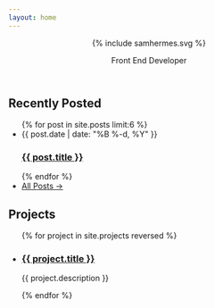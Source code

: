 ```yaml
---
layout: home
---
```

<header class="home-header">
  {% include samhermes.svg %}
  <p>Front End Developer</p>
</header>
<div class="post-list">
  <h2>Recently Posted</h2>
  <ul>
  {% for post in site.posts limit:6 %}
    <li>
      <span class="post-meta">{{ post.date | date: "%B %-d, %Y" }}</span>
      <h3><a class="post-link" href="{{ post.url | prepend: site.baseurl }}">{{ post.title }}</a></h3>
    </li>
  {% endfor %}
    <li class="see-all"><a href="/posts"><span>All Posts &rarr;</span></a></li>
  </ul>
</div>
<div class="project-list">
  <h2>Projects</h2>
  <ul>
  {% for project in site.projects reversed %}
    <li>
      <h3><a class="post-link" href="{{ project.permalink | prepend: site.baseurl }}">{{ project.title }}</a></h3>
      <p class="project-description">{{ project.description }}</p>
    </li>
  {% endfor %}
  </ul>
</div>

